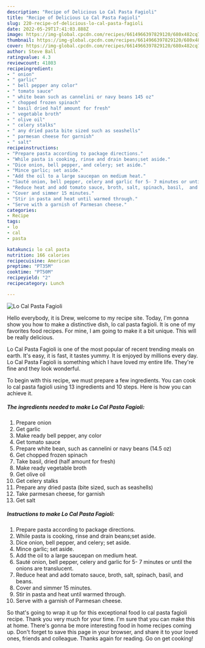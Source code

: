 ```yaml
---
description: "Recipe of Delicious Lo Cal Pasta Fagioli"
title: "Recipe of Delicious Lo Cal Pasta Fagioli"
slug: 220-recipe-of-delicious-lo-cal-pasta-fagioli
date: 2022-05-29T17:41:03.888Z
image: https://img-global.cpcdn.com/recipes/6614966397829120/680x482cq70/lo-cal-pasta-fagioli-recipe-main-photo.jpg
thumbnail: https://img-global.cpcdn.com/recipes/6614966397829120/680x482cq70/lo-cal-pasta-fagioli-recipe-main-photo.jpg
cover: https://img-global.cpcdn.com/recipes/6614966397829120/680x482cq70/lo-cal-pasta-fagioli-recipe-main-photo.jpg
author: Steve Ball
ratingvalue: 4.3
reviewcount: 41803
recipeingredient:
- " onion"
- " garlic"
- " bell pepper any color"
- " tomato sauce"
- " white bean such as cannelini or navy beans 145 oz"
- " chopped frozen spinach"
- " basil dried half amount for fresh"
- " vegetable broth"
- " olive oil"
- " celery stalks"
- " any dried pasta bite sized such as seashells"
- " parmesan cheese for garnish"
- " salt"
recipeinstructions:
- "Prepare pasta according to package directions."
- "While pasta is cooking, rinse and drain beans;set aside."
- "Dice onion, bell pepper, and celery; set aside."
- "Mince garlic; set aside."
- "Add the oil to a large saucepan on medium heat."
- "Sauté onion, bell pepper, celery and garlic for 5- 7 minutes or until the onions are translucent."
- "Reduce heat and add tomato sauce, broth, salt, spinach, basil,  and beans."
- "Cover and simmer 15 minutes."
- "Stir in pasta and heat until warmed through."
- "Serve with a garnish of Parmesan cheese."
categories:
- Recipe
tags:
- lo
- cal
- pasta

katakunci: lo cal pasta 
nutrition: 166 calories
recipecuisine: American
preptime: "PT35M"
cooktime: "PT50M"
recipeyield: "2"
recipecategory: Lunch

---
```



![Lo Cal Pasta Fagioli](https://img-global.cpcdn.com/recipes/6614966397829120/680x482cq70/lo-cal-pasta-fagioli-recipe-main-photo.jpg)

Hello everybody, it is Drew, welcome to my recipe site. Today, I'm gonna show you how to make a distinctive dish, lo cal pasta fagioli. It is one of my favorites food recipes. For mine, I am going to make it a bit unique. This will be really delicious.

Lo Cal Pasta Fagioli is one of the most popular of recent trending meals on earth. It's easy, it is fast, it tastes yummy. It is enjoyed by millions every day. Lo Cal Pasta Fagioli is something which I have loved my entire life. They're fine and they look wonderful.




To begin with this recipe, we must prepare a few ingredients. You can cook lo cal pasta fagioli using 13 ingredients and 10 steps. Here is how you can achieve it.

<!--inarticleads1-->

##### The ingredients needed to make Lo Cal Pasta Fagioli:

1. Prepare  onion
1. Get  garlic
1. Make ready  bell pepper, any color
1. Get  tomato sauce
1. Prepare  white bean, such as cannelini or navy beans (14.5 oz)
1. Get  chopped frozen spinach
1. Take  basil, dried (half amount for fresh)
1. Make ready  vegetable broth
1. Get  olive oil
1. Get  celery stalks
1. Prepare  any dried pasta (bite sized, such as seashells)
1. Take  parmesan cheese, for garnish
1. Get  salt




<!--inarticleads2-->

##### Instructions to make Lo Cal Pasta Fagioli:

1. Prepare pasta according to package directions.
1. While pasta is cooking, rinse and drain beans;set aside.
1. Dice onion, bell pepper, and celery; set aside.
1. Mince garlic; set aside.
1. Add the oil to a large saucepan on medium heat.
1. Sauté onion, bell pepper, celery and garlic for 5- 7 minutes or until the onions are translucent.
1. Reduce heat and add tomato sauce, broth, salt, spinach, basil,  and beans.
1. Cover and simmer 15 minutes.
1. Stir in pasta and heat until warmed through.
1. Serve with a garnish of Parmesan cheese.




So that's going to wrap it up for this exceptional food lo cal pasta fagioli recipe. Thank you very much for your time. I'm sure that you can make this at home. There's gonna be more interesting food in home recipes coming up. Don't forget to save this page in your browser, and share it to your loved ones, friends and colleague. Thanks again for reading. Go on get cooking!
